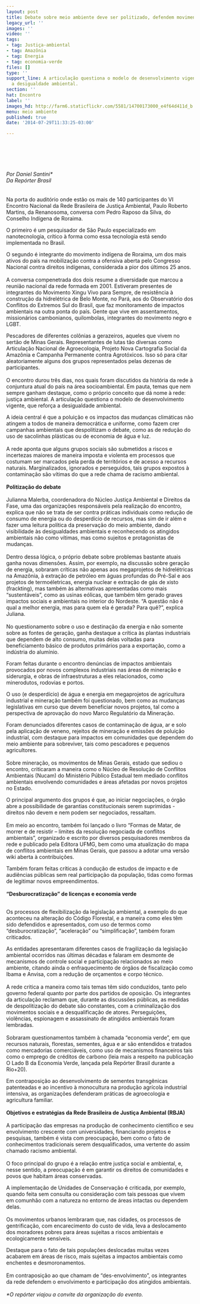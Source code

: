 ```yaml
---
layout: post
title: Debate sobre meio ambiente deve ser politizado, defendem movimentos sociais
legacy_url: ''
images: ''
video: ''
tags:
- tag: Justiça-ambiental
- tag: Amazônia
- tag: Energia
- tag: economia-verde
files: []
type: ''
support_line: A articulação questiona o modelo de desenvolvimento vigente, que reforça
  a desigualdade ambiental.
section: ''
hat: Encontro
label: ''
images_hd: http://farm6.staticflickr.com/5581/14700173000_e4f64d411d_b.jpg
menu: meio ambiente
published: true
date: '2014-07-29T11:33:25-03:00'

---
```

<h1>&nbsp;</h1>

<p><em>Por Daniel Santini*<br />
Da Rep&oacute;rter Brasil</em><br />
<br />
<br />
Na porta do audit&oacute;rio onde est&atilde;o os mais de 140 participantes do VI Encontro Nacional da Rede Brasileira de Justi&ccedil;a Ambiental, Paulo Roberto Martins, da Renanosoma, conversa com Pedro Raposo da Silva, do Conselho Ind&iacute;gena de Roraima.</p>

<p>O primeiro &eacute; um pesquisador de S&atilde;o Paulo especializado em nanotecnologia, cr&iacute;tico &agrave; forma como essa tecnologia est&aacute; sendo implementada no Brasil.</p>

<p>O segundo &eacute; integrante do movimento ind&iacute;gena de Roraima, um dos mais ativos do pa&iacute;s na mobiliza&ccedil;&atilde;o contra a ofensiva aberta pelo Congresso Nacional contra direitos ind&iacute;genas, considerada a pior dos &uacute;ltimos 25 anos.<br />
<br />
A conversa compenetrada dos dois resume a diversidade que marcou a reuni&atilde;o nacional da rede formada em 2001. Estiveram presentes de integrantes do Movimento Xingu Vivo para Sempre, de resist&ecirc;ncia &agrave; constru&ccedil;&atilde;o da hidrel&eacute;trica de Belo Monte, no Par&aacute;, aos do Observat&oacute;rio dos Conflitos do Extremos Sul do Brasil, que faz monitoramento de impactos ambientais na outra ponta do pa&iacute;s. Gente que vive em assentamentos, mission&aacute;rios cambonianos, quilombolas, integrantes do movimento negro e LGBT.</p>

<p>Pescadores de diferentes col&ocirc;nias a gerazeiros, aqueles que vivem no sert&atilde;o de Minas Gerais. Representantes de lutas t&atilde;o diversas como Articula&ccedil;&atilde;o Nacional de Agroecologia, Projeto Nova Cartografia Social da Amaz&ocirc;nia e Campanha Permanente contra Agrot&oacute;xicos. Isso s&oacute; para citar aleatoriamente alguns dos grupos representados pelas dezenas de participantes.<br />
<br />
O encontro durou tr&ecirc;s dias, nos quais foram discutidos da hist&oacute;ria da rede &agrave; conjuntura atual do pa&iacute;s na &aacute;rea socioambiental. Em pauta, temas que nem sempre ganham destaque, como o pr&oacute;prio conceito que d&aacute; nome &agrave; rede: justi&ccedil;a ambiental. A articula&ccedil;&atilde;o questiona o modelo de desenvolvimento vigente, que refor&ccedil;a a desigualdade ambiental.</p>

<p>A ideia central &eacute; que a polui&ccedil;&atilde;o e os impactos das mudan&ccedil;as clim&aacute;ticas n&atilde;o atingem a todos de maneira democr&aacute;tica e uniforme, como fazem crer campanhas ambientais que despolitizam o debate, como as de redu&ccedil;&atilde;o do uso de sacolinhas pl&aacute;sticas ou de economia de &aacute;gua e luz.<br />
<br />
A rede aponta que alguns grupos sociais s&atilde;o submetidos a riscos e incertezas maiores de maneira imposta e violenta em processos que costumam ser marcados pela perda de territ&oacute;rios e de acesso a recursos naturais. Marginalizados, ignorados e perseguidos, tais grupos expostos &agrave; contamina&ccedil;&atilde;o s&atilde;o v&iacute;timas do que a rede chama de racismo ambiental.<br />
<br />
<strong>Politiza&ccedil;&atilde;o do debate</strong><br />
<br />
Julianna Malerba, coordenadora do N&uacute;cleo Justi&ccedil;a Ambiental e Direitos da Fase, uma das organiza&ccedil;&otilde;es respons&aacute;veis pela realiza&ccedil;&atilde;o do encontro, explica que n&atilde;o se trata de ser contra pr&aacute;ticas individuais como redu&ccedil;&atilde;o de consumo de energia ou do desperd&iacute;cio de recursos, mas sim de ir al&eacute;m e fazer uma leitura pol&iacute;tica da preserva&ccedil;&atilde;o do meio ambiente, dando visibilidade &agrave;s desigualdades ambientais e reconhecendo os atingidos ambientais n&atilde;o como v&iacute;timas, mas como sujeitos e protagonistas de mudan&ccedil;as.<br />
<br />
Dentro dessa l&oacute;gica, o pr&oacute;prio debate sobre problemas bastante atuais ganha novas dimens&otilde;es. Assim, por exemplo, na discuss&atilde;o sobre gera&ccedil;&atilde;o de energia, sobraram cr&iacute;ticas n&atilde;o apenas aos megaprojetos de hidrel&eacute;tricas na Amaz&ocirc;nia, &agrave; extra&ccedil;&atilde;o de petr&oacute;leo em &aacute;guas profundas do Pr&eacute;-Sal e aos projetos de termo&eacute;letricas, energia nuclear e extra&ccedil;&atilde;o de g&aacute;s de xisto (frackting), mas tamb&eacute;m &agrave;s alternativas apresentadas como mais &ldquo;sustent&aacute;veis&rdquo;, como as usinas e&oacute;licas, que tamb&eacute;m t&ecirc;m gerado graves impactos sociais e ambientais no interior do Nordeste. &ldquo;A quest&atilde;o n&atilde;o &eacute; qual a melhor energia, mas para quem ela &eacute; gerada? Para qu&ecirc;?&rdquo;, explica Juliana.<br />
<br />
No questionamento sobre o uso e destina&ccedil;&atilde;o da energia e n&atilde;o somente sobre as fontes de gera&ccedil;&atilde;o, ganha destaque a cr&iacute;tica &agrave;s plantas industriais que dependem de alto consumo, muitas delas voltadas para beneficiamento b&aacute;sico de produtos prim&aacute;rios para a exporta&ccedil;&atilde;o, como a ind&uacute;stria do alum&iacute;nio.</p>

<p>Foram feitas durante o encontro den&uacute;ncias de impactos ambientais provocados por novos complexos industriais nas &aacute;reas de minera&ccedil;&atilde;o e siderurgia, e obras de infraestruturas a eles relacionados, como minerodutos, rodovias e portos.</p>

<p>O uso (e desperd&iacute;cio) de &aacute;gua e energia em megaprojetos de agricultura industrial e minera&ccedil;&atilde;o tamb&eacute;m foi questionado, bem como as mudan&ccedil;as legislativas em curso que devem beneficiar novos projetos, tal como a perspectiva de aprova&ccedil;&atilde;o do novo Marco Regulat&oacute;rio da Minera&ccedil;&atilde;o.</p>

<p>Foram denunciados diferentes casos de contamina&ccedil;&atilde;o de &aacute;gua, ar e solo pela aplica&ccedil;&atilde;o de veneno, rejeitos de minera&ccedil;&atilde;o e emiss&otilde;es de polui&ccedil;&atilde;o industrial, com destaque para impactos em comunidades que dependem do meio ambiente para sobreviver, tais como pescadores e pequenos agricultores.<br />
<br />
Sobre minera&ccedil;&atilde;o, os movimentos de Minas Gerais, estado que sediou o encontro, criticaram a maneira como o N&uacute;cleo de Resolu&ccedil;&atilde;o de Conflitos Ambientais (Nucam) do Minist&eacute;rio P&uacute;blico Estadual tem mediado conflitos ambientais envolvendo comunidades e &aacute;reas afetadas por novos projetos no Estado.</p>

<p>O principal argumento dos grupos &eacute; que, ao iniciar negocia&ccedil;&otilde;es, o &oacute;rg&atilde;o abre a possibilidade de garantias constitucionais serem suprimidas - direitos n&atilde;o devem e nem podem ser negociados, ressaltam.<br />
<br />
Em meio ao encontro, tamb&eacute;m foi lan&ccedil;ado o livro &ldquo;Formas de Matar, de morrer e de resistir &ndash; limites da resolu&ccedil;&atilde;o negociada de conflitos ambientais&rdquo;, organizado e escrito por diversos pesquisadores membros da rede e publicado pela Editora UFMG, bem como uma atualiza&ccedil;&atilde;o do mapa de conflitos ambientais em Minas Gerais, que passou a adotar uma vers&atilde;o wiki aberta &agrave; contribui&ccedil;&otilde;es.</p>

<p>Tamb&eacute;m foram feitas cr&iacute;ticas &agrave; condu&ccedil;&atilde;o de estudos de impacto e de audi&ecirc;ncias p&uacute;blicas sem real participa&ccedil;&atilde;o da popula&ccedil;&atilde;o, tidas como formas de legitimar novos empreendimentos.<br />
<br />
<strong>&ldquo;Desburocratiza&ccedil;&atilde;o&rdquo; de licen&ccedil;as e economia verde</strong></p>

<p><br />
Os processos de flexibiliza&ccedil;&atilde;o da legisla&ccedil;&atilde;o ambiental, a exemplo do que aconteceu na altera&ccedil;&atilde;o do C&oacute;digo Florestal, e a maneira como eles t&ecirc;m sido defendidos e apresentados, com uso de termos como &ldquo;desburocratiza&ccedil;&atilde;o&rdquo;, &ldquo;acelera&ccedil;&atilde;o&rdquo; ou &ldquo;simplifica&ccedil;&atilde;o&rdquo;, tamb&eacute;m foram criticados.</p>

<p>As entidades apresentaram diferentes casos de fragiliza&ccedil;&atilde;o da legisla&ccedil;&atilde;o ambiental ocorridos nas &uacute;ltimas d&eacute;cadas e falaram em desmonte de mecanismos de controle social e participa&ccedil;&atilde;o relacionados ao meio ambiente, citando ainda o enfraquecimento de &oacute;rg&atilde;os de fiscaliza&ccedil;&atilde;o como Ibama e Anvisa, com a redu&ccedil;&atilde;o de or&ccedil;amentos e corpo t&eacute;cnico.<br />
<br />
A rede critica a maneira como tais temas t&ecirc;m sido conduzidos, tanto pelo governo federal quanto por parte dos partidos de oposi&ccedil;&atilde;o. Os integrantes da articula&ccedil;&atilde;o reclamam que, durante as discuss&otilde;es p&uacute;blicas, as medidas de despolitiza&ccedil;&atilde;o do debate s&atilde;o constantes, com a criminaliza&ccedil;&atilde;o dos movimentos sociais e a desqualifica&ccedil;&atilde;o de atores. Persegui&ccedil;&otilde;es, viol&ecirc;ncias, espionagem e assassinato de atingidos ambientais foram lembradas.<br />
<br />
Sobraram questionamentos tamb&eacute;m &agrave; chamada &ldquo;economia verde&rdquo;, em que recursos naturais, florestas, sementes, &aacute;gua e ar s&atilde;o entendidos e tratados como mercadorias comerci&aacute;veis, como uso de mecanismos financeiros tais como o emprego de cr&eacute;ditos de carbono (leia mais a respeito na publica&ccedil;&atilde;o O Lado B da Economia Verde, lan&ccedil;ada pela Rep&oacute;rter Brasil durante a Rio+20).</p>

<p>Em contraposi&ccedil;&atilde;o ao desenvolvimento de sementes transg&ecirc;nicas patenteadas e ao incentivo &agrave; monocultura na produ&ccedil;&atilde;o agr&iacute;cola industrial intensiva, as organiza&ccedil;&otilde;es defenderam pr&aacute;ticas de agroecologia e agricultura familiar.<br />
<br />
<strong>Objetivos e estrat&eacute;gias da Rede Brasileira de Justi&ccedil;a Ambiental (RBJA)</strong><br />
<br />
A participa&ccedil;&atilde;o das empresas na produ&ccedil;&atilde;o de conhecimento cient&iacute;fico e seu envolvimento crescente com universidades, financiando projetos e pesquisas, tamb&eacute;m &eacute; vista com preocupa&ccedil;&atilde;o, bem como o fato de conhecimentos tradicionais serem desqualificados, uma vertente do assim chamado racismo ambiental.<br />
<br />
O foco principal do grupo &eacute; a rela&ccedil;&atilde;o entre justi&ccedil;a social e ambiental, e, nesse sentido, a preocupa&ccedil;&atilde;o &eacute; em garantir os direitos de comunidades e povos que habitam &aacute;reas conservadas.</p>

<p>A implementa&ccedil;&atilde;o de Unidades de Conserva&ccedil;&atilde;o &eacute; criticada, por exemplo, quando feita sem consulta ou considera&ccedil;&atilde;o com tais pessoas que vivem em comunh&atilde;o com a natureza no entorno de &aacute;reas intactas ou dependem delas.<br />
<br />
Os movimentos urbanos lembraram que, nas cidades, os processos de gentrifica&ccedil;&atilde;o, com encarecimento do custo de vida, leva a deslocamento dos moradores pobres para &aacute;reas sujeitas a riscos ambientais e ecologicamente sens&iacute;veis.</p>

<p>Destaque para o fato de tais popula&ccedil;&otilde;es deslocadas muitas vezes acabarem em &aacute;reas de risco, mais sujeitas a impactos ambientais como enchentes e desmoronamentos.<br />
<br />
Em contraposi&ccedil;&atilde;o ao que chamam de &ldquo;des-envolvimento&rdquo;, os integrantes da rede defendem o envolvimento e participa&ccedil;&atilde;o dos atingidos ambientais.<br />
<br />
<em>*O rep&oacute;rter viajou a convite da organiza&ccedil;&atilde;o do evento.</em></p>
